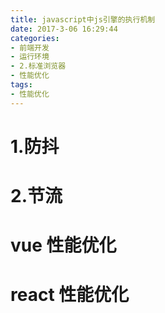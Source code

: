 ```yaml
---
title: javascript中js引擎的执行机制
date: 2017-3-06 16:29:44
categories:
- 前端开发
- 运行环境
- 2.标准浏览器
- 性能优化
tags:
- 性能优化
---
```


# 1.防抖

# 2.节流

# vue 性能优化

# react 性能优化
